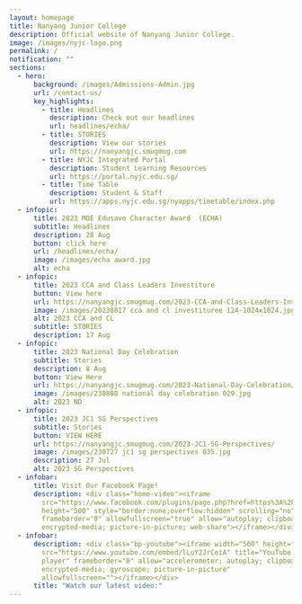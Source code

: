 ```yaml
---
layout: homepage
title: Nanyang Junior College
description: Official website of Nanyang Junior College.
image: /images/nyjc-logo.png
permalink: /
notification: ""
sections:
  - hero:
      background: /images/Admissions-Admin.jpg
      url: /contact-us/
      key_highlights:
        - title: Headlines
          description: Check out our headlines
          url: headlines/echa/
        - title: STORIES
          description: View our stories
          url: https://nanyangjc.smugmug.com
        - title: NYJC Integrated Portal
          description: Student Learning Resources
          url: https://portal.nyjc.edu.sg/
        - title: Time Table
          description: Student & Staff
          url: https://apps.nyjc.edu.sg/nyapps/timetable/index.php
  - infopic:
      title: 2023 MOE Edusave Character Award  (ECHA)
      subtitle: Headlines
      description: 28 Aug
      button: click here
      url: /headlines/echa/
      image: /images/echa award.jpg
      alt: echa
  - infopic:
      title: 2023 CCA and Class Leaders Investiture
      button: View here
      url: https://nanyangjc.smugmug.com/2023-CCA-and-Class-Leaders-Investiture/
      image: /images/20230817 cca and cl investituree 124-1024x1024.jpg
      alt: 2023 CCA and CL
      subtitle: STORIES
      description: 17 Aug
  - infopic:
      title: 2023 National Day Celebration
      subtitle: Stories
      description: 8 Aug
      button: View Here
      url: https://nanyangjc.smugmug.com/2023-National-Day-Celebration/
      image: /images/230808 national day celebration 029.jpg
      alt: 2023 ND
  - infopic:
      title: 2023 JC1 SG Perspectives
      subtitle: Stories
      button: VIEW HERE
      url: https://nanyangjc.smugmug.com/2023-JC1-SG-Perspectives/
      image: /images/230727 jc1 sg perspectives 035.jpg
      description: 27 Jul
      alt: 2023 SG Perspectives
  - infobar:
      title: Visit Our Facebook Page!
      description: <div class="home-video"><iframe
        src="https://www.facebook.com/plugins/page.php?href=https%3A%2F%2Fwww.facebook.com%2FNanyangjc%2F&tabs=timeline&width=340&height=500&small_header=false&adapt_container_width=true&hide_cover=false&show_facepile=true&appId"
        height="500" style="border:none;overflow:hidden" scrolling="no"
        frameborder="0" allowfullscreen="true" allow="autoplay; clipboard-write;
        encrypted-media; picture-in-picture; web-share"></iframe></div>
  - infobar:
      description: <div class="bp-youtube"><iframe width="560" height="315"
        src="https://www.youtube.com/embed/lLuY2JrCeiA" title="YouTube video
        player" frameborder="0" allow="accelerometer; autoplay; clipboard-write;
        encrypted-media; gyroscope; picture-in-picture"
        allowfullscreen=""></iframe></div>
      title: "Watch our latest video:"
---
```

